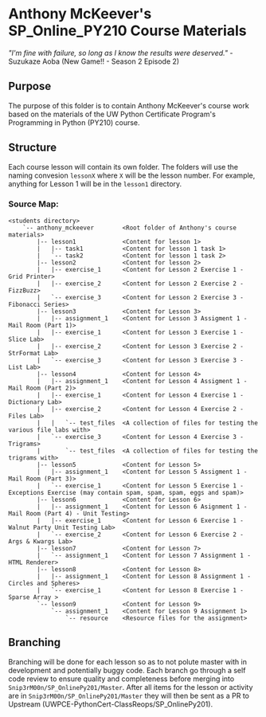# Anthony McKeever's SP_Online_PY210 Course Materials

*"I'm fine with failure, so long as I know the results were deserved."* - Suzukaze Aoba (New Game!! - Season 2 Episode 2)

## Purpose

The purpose of this folder is to contain Anthony McKeever's course work based on the materials of the UW Python Certificate Program's Programming in Python (PY210) course.

## Structure

Each course lesson will contain its own folder.  The folders will use the naming convesion `lessonX` where `X` will be the lesson number.  For example, anything for Lesson 1 will be in the `lesson1` directory.

### Source Map:
```
<students directory>
    `-- anthony_mckeever        <Root folder of Anthony's course materials>
        |-- lesson1             <Content for lesson 1>
        |   |-- task1           <Content for lesson 1 task 1>
        |   `-- task2           <Content for lesson 1 task 2>
        |-- lesson2             <Content for lesson 2>
        |   |-- exercise_1      <Content for Lesson 2 Exercise 1 - Grid Printer>
        |   |-- exercise_2      <Content for Lesson 2 Exercise 2 - FizzBuzz>
        |   `-- exercise_3      <Content for Lesson 2 Exercise 3 - Fibonacci Series>
        |-- lesson3             <Content for Lesson 3>
        |   |-- assignment_1    <Content for Lesson 3 Assigment 1 - Mail Room (Part 1)>
        |   |-- exercise_1      <Content for Lesson 3 Exercise 1 - Slice Lab>
        |   |-- exercise_2      <Content for Lesson 3 Exercise 2 - StrFormat Lab>
        |   `-- exercise_3      <Content for Lesson 3 Exercise 3 - List Lab>
        |-- lesson4             <Content for Lesson 4>
        |   |-- assignment_1    <Content for Lesson 4 Assigment 1 - Mail Room (Part 2)>
        |   |-- exercise_1      <Content for Lesson 4 Exercise 1 - Dictionary Lab>
        |   |-- exercise_2      <Content for Lesson 4 Exercise 2 - Files Lab>
        |   |   `-- test_files  <A collection of files for testing the various file labs with>
        |   `-- exercise_3      <Content for Lesson 4 Exercise 3 - Trigrams>
        |       `-- test_files  <A collection of files for testing the trigrams with>
        |-- lesson5             <Content for Lesson 5>
        |   |-- assignment_1    <Content for Lesson 5 Assigment 1 - Mail Room (Part 3)>
        |   `-- exercise_1      <Content for Lesson 5 Exercise 1 - Exceptions Exercise (may contain spam, spam, spam, eggs and spam)>
        |-- lesson6             <Content for Lesson 6>
        |   |-- assignment_1    <Content for Lesson 6 Asignment 1 - Mail Room (Part 4) - Unit Testing>
        |   |-- exercise_1      <Content for Lesson 6 Exercise 1 - Walnut Party Unit Testing Lab>
        |   `-- exercise_2      <Content for Lesson 6 Exercise 2 - Args & Kwargs Lab>
        |-- lesson7             <Content for Lesson 7>
        |   `-- assignment_1    <Content for Lesson 7 Assignment 1 - HTML Renderer>
        |-- lesson8             <Content for Lesson 8>
        |   |-- assignment_1    <Content for Lesson 8 Assignment 1 - Circles and Spheres>
        |   `-- exercise_1      <Content for Lesson 8 Exercise 1 - Sparse Array >
        `-- lesson9             <Content for Lesson 9>
            `-- assignment_1    <Content for Lesson 9 Assignment 1>
                `-- resource    <Resource files for the assignment>
```

## Branching

Branching will be done for each lesson so as to not polute master with in development and potentially buggy code.  Each branch go through a self code review to ensure quality and completeness before merging into `Snip3rM00n/SP_OnlinePy201/Master`.  After all items for the lesson or activity are in `Snip3rM00n/SP_OnlinePy201/Master` they will then be sent as a PR to Upstream (UWPCE-PythonCert-ClassReops/SP_OnlinePy201).
